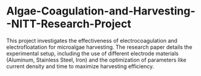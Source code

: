 # Algae-Coagulation-and-Harvesting--NITT-Research-Project
This project investigates the effectiveness of electrocoagulation and electrofloatation for microalgae harvesting. The research paper details the experimental setup, including the use of different electrode materials (Aluminum, Stainless Steel, Iron) and the optimization of parameters like current density and time to maximize harvesting efficiency.
